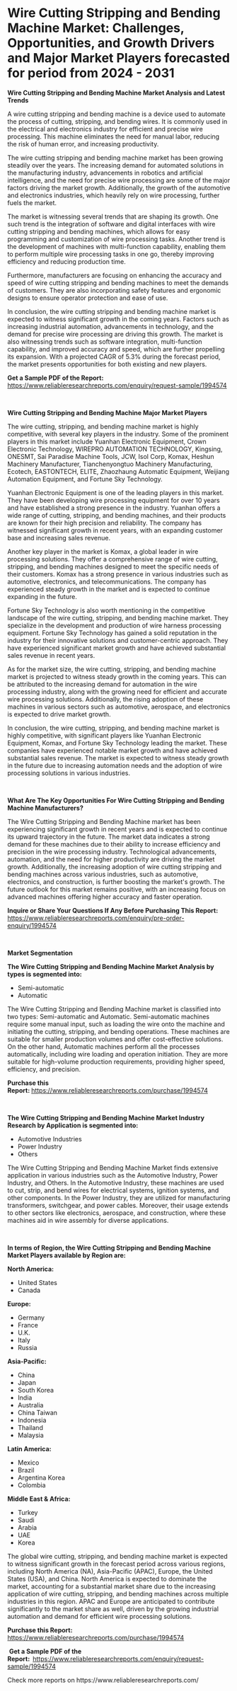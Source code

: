 <p><h1>Wire Cutting Stripping and Bending Machine Market: Challenges, Opportunities, and Growth Drivers and Major Market Players forecasted for period from 2024 - 2031</h1></p><p><strong>Wire Cutting Stripping and Bending Machine Market Analysis and Latest Trends</strong></p>
<p><p>A wire cutting stripping and bending machine is a device used to automate the process of cutting, stripping, and bending wires. It is commonly used in the electrical and electronics industry for efficient and precise wire processing. This machine eliminates the need for manual labor, reducing the risk of human error, and increasing productivity.</p><p>The wire cutting stripping and bending machine market has been growing steadily over the years. The increasing demand for automated solutions in the manufacturing industry, advancements in robotics and artificial intelligence, and the need for precise wire processing are some of the major factors driving the market growth. Additionally, the growth of the automotive and electronics industries, which heavily rely on wire processing, further fuels the market.</p><p>The market is witnessing several trends that are shaping its growth. One such trend is the integration of software and digital interfaces with wire cutting stripping and bending machines, which allows for easy programming and customization of wire processing tasks. Another trend is the development of machines with multi-function capability, enabling them to perform multiple wire processing tasks in one go, thereby improving efficiency and reducing production time.</p><p>Furthermore, manufacturers are focusing on enhancing the accuracy and speed of wire cutting stripping and bending machines to meet the demands of customers. They are also incorporating safety features and ergonomic designs to ensure operator protection and ease of use.</p><p>In conclusion, the wire cutting stripping and bending machine market is expected to witness significant growth in the coming years. Factors such as increasing industrial automation, advancements in technology, and the demand for precise wire processing are driving this growth. The market is also witnessing trends such as software integration, multi-function capability, and improved accuracy and speed, which are further propelling its expansion. With a projected CAGR of 5.3% during the forecast period, the market presents opportunities for both existing and new players.</p></p>
<p><strong>Get a Sample PDF of the Report:&nbsp;</strong> <a href="https://www.reliableresearchreports.com/enquiry/request-sample/1994574">https://www.reliableresearchreports.com/enquiry/request-sample/1994574</a></p>
<p>&nbsp;</p>
<p><strong>Wire Cutting Stripping and Bending Machine Major Market Players</strong></p>
<p><p>The wire cutting, stripping, and bending machine market is highly competitive, with several key players in the industry. Some of the prominent players in this market include Yuanhan Electronic Equipment, Crown Electronic Technology, WIREPRO AUTOMATION TECHNOLOGY, Kingsing, ONESMT, Sai Paradise Machine Tools, JCW, Isol Corp, Komax, Heshun Machinery Manufacturer, Tianchenyongtuo Machinery Manufacturing, Ecotech, EASTONTECH, ELITE, Zhaozhaung Automatic Equipment, Weijiang Automation Equipment, and Fortune Sky Technology.</p><p>Yuanhan Electronic Equipment is one of the leading players in this market. They have been developing wire processing equipment for over 10 years and have established a strong presence in the industry. Yuanhan offers a wide range of cutting, stripping, and bending machines, and their products are known for their high precision and reliability. The company has witnessed significant growth in recent years, with an expanding customer base and increasing sales revenue.</p><p>Another key player in the market is Komax, a global leader in wire processing solutions. They offer a comprehensive range of wire cutting, stripping, and bending machines designed to meet the specific needs of their customers. Komax has a strong presence in various industries such as automotive, electronics, and telecommunications. The company has experienced steady growth in the market and is expected to continue expanding in the future.</p><p>Fortune Sky Technology is also worth mentioning in the competitive landscape of the wire cutting, stripping, and bending machine market. They specialize in the development and production of wire harness processing equipment. Fortune Sky Technology has gained a solid reputation in the industry for their innovative solutions and customer-centric approach. They have experienced significant market growth and have achieved substantial sales revenue in recent years.</p><p>As for the market size, the wire cutting, stripping, and bending machine market is projected to witness steady growth in the coming years. This can be attributed to the increasing demand for automation in the wire processing industry, along with the growing need for efficient and accurate wire processing solutions. Additionally, the rising adoption of these machines in various sectors such as automotive, aerospace, and electronics is expected to drive market growth.</p><p>In conclusion, the wire cutting, stripping, and bending machine market is highly competitive, with significant players like Yuanhan Electronic Equipment, Komax, and Fortune Sky Technology leading the market. These companies have experienced notable market growth and have achieved substantial sales revenue. The market is expected to witness steady growth in the future due to increasing automation needs and the adoption of wire processing solutions in various industries.</p></p>
<p>&nbsp;</p>
<p><strong>What Are The Key Opportunities For Wire Cutting Stripping and Bending Machine Manufacturers?</strong></p>
<p><p>The Wire Cutting Stripping and Bending Machine market has been experiencing significant growth in recent years and is expected to continue its upward trajectory in the future. The market data indicates a strong demand for these machines due to their ability to increase efficiency and precision in the wire processing industry. Technological advancements, automation, and the need for higher productivity are driving the market growth. Additionally, the increasing adoption of wire cutting stripping and bending machines across various industries, such as automotive, electronics, and construction, is further boosting the market's growth. The future outlook for this market remains positive, with an increasing focus on advanced machines offering higher accuracy and faster operation.</p></p>
<p><strong>Inquire or Share Your Questions If Any Before Purchasing This Report:</strong> <a href="https://www.reliableresearchreports.com/enquiry/pre-order-enquiry/1994574">https://www.reliableresearchreports.com/enquiry/pre-order-enquiry/1994574</a></p>
<p>&nbsp;</p>
<p><strong>Market Segmentation</strong></p>
<p><strong>The Wire Cutting Stripping and Bending Machine Market Analysis by types is segmented into:</strong></p>
<p><ul><li>Semi-automatic</li><li>Automatic</li></ul></p>
<p><p>The Wire Cutting Stripping and Bending Machine market is classified into two types: Semi-automatic and Automatic. Semi-automatic machines require some manual input, such as loading the wire onto the machine and initiating the cutting, stripping, and bending operations. These machines are suitable for smaller production volumes and offer cost-effective solutions. On the other hand, Automatic machines perform all the processes automatically, including wire loading and operation initiation. They are more suitable for high-volume production requirements, providing higher speed, efficiency, and precision.</p></p>
<p><strong>Purchase this Report:&nbsp;</strong><a href="https://www.reliableresearchreports.com/purchase/1994574">https://www.reliableresearchreports.com/purchase/1994574</a></p>
<p>&nbsp;</p>
<p><strong>The Wire Cutting Stripping and Bending Machine Market Industry Research by Application is segmented into:</strong></p>
<p><ul><li>Automotive Industries</li><li>Power Industry</li><li>Others</li></ul></p>
<p><p>The Wire Cutting Stripping and Bending Machine Market finds extensive application in various industries such as the Automotive Industry, Power Industry, and Others. In the Automotive Industry, these machines are used to cut, strip, and bend wires for electrical systems, ignition systems, and other components. In the Power Industry, they are utilized for manufacturing transformers, switchgear, and power cables. Moreover, their usage extends to other sectors like electronics, aerospace, and construction, where these machines aid in wire assembly for diverse applications.</p></p>
<p>&nbsp;</p>
<p><strong>In terms of Region, the Wire Cutting Stripping and Bending Machine Market Players available by Region are:</strong></p>
<p>
    <p> <strong> North America: </strong>
        <ul>
            <li>United States</li>
            <li>Canada</li>
        </ul>
        </p> 
    <p> <strong> Europe: </strong>
        <ul>
            <li>Germany</li>
            <li>France</li>
            <li>U.K.</li>
            <li>Italy</li>
            <li>Russia</li>
        </ul>
        </p> 
    <p> <strong> Asia-Pacific: </strong>
        <ul>
            <li>China</li>
            <li>Japan</li>
            <li>South Korea</li>
            <li>India</li>
            <li>Australia</li>
            <li>China Taiwan</li>
            <li>Indonesia</li>
            <li>Thailand</li>
            <li>Malaysia</li>
        </ul>
        </p> 
    <p> <strong> Latin America: </strong>
        <ul>
            <li>Mexico</li>
            <li>Brazil</li>
            <li>Argentina Korea</li>
            <li>Colombia</li>
        </ul>
        </p> 
    <p> <strong> Middle East & Africa: </strong>
        <ul>
            <li>Turkey</li>
            <li>Saudi</li>
            <li>Arabia</li>
            <li>UAE</li>
            <li>Korea</li>
        </ul>
    </p>
    </p>
<p><p>The global wire cutting, stripping, and bending machine market is expected to witness significant growth in the forecast period across various regions, including North America (NA), Asia-Pacific (APAC), Europe, the United States (USA), and China. North America is expected to dominate the market, accounting for a substantial market share due to the increasing application of wire cutting, stripping, and bending machines across multiple industries in this region. APAC and Europe are anticipated to contribute significantly to the market share as well, driven by the growing industrial automation and demand for efficient wire processing solutions.</p></p>
<p><strong>Purchase this Report: </strong><a href="https://www.reliableresearchreports.com/purchase/1994574">https://www.reliableresearchreports.com/purchase/1994574</a></p>
<p>&nbsp;<strong>Get a Sample PDF of the Report:&nbsp;&nbsp;</strong><a href="https://www.reliableresearchreports.com/enquiry/request-sample/1994574">https://www.reliableresearchreports.com/enquiry/request-sample/1994574</a></p>
<p><strong></strong></p>
<p>Check more reports on https://www.reliableresearchreports.com/</p>